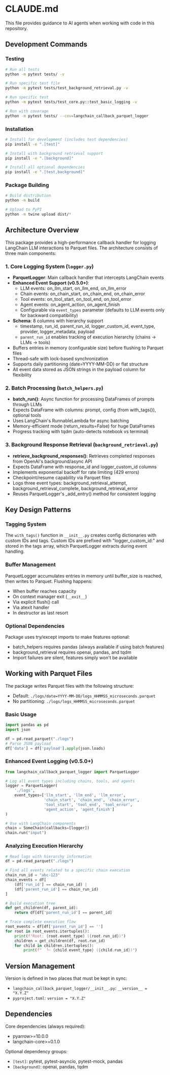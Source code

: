# CLAUDE.md

This file provides guidance to AI agents when working with code in this repository.

## Development Commands

### Testing
```bash
# Run all tests
python -m pytest tests/ -v

# Run specific test file
python -m pytest tests/test_background_retrieval.py -v

# Run specific test
python -m pytest tests/test_core.py::test_basic_logging -v

# Run with coverage
python -m pytest tests/ --cov=langchain_callback_parquet_logger
```

### Installation
```bash
# Install for development (includes test dependencies)
pip install -e ".[test]"

# Install with background retrieval support
pip install -e ".[background]"

# Install all optional dependencies
pip install -e ".[test,background]"
```

### Package Building
```bash
# Build distribution
python -m build

# Upload to PyPI
python -m twine upload dist/*
```

## Architecture Overview

This package provides a high-performance callback handler for logging LangChain LLM interactions to Parquet files. The architecture consists of three main components:

### 1. Core Logging System (`logger.py`)
- **ParquetLogger**: Main callback handler that intercepts LangChain events
- **Enhanced Event Support (v0.5.0+)**:
  - LLM events: on_llm_start, on_llm_end, on_llm_error
  - Chain events: on_chain_start, on_chain_end, on_chain_error
  - Tool events: on_tool_start, on_tool_end, on_tool_error
  - Agent events: on_agent_action, on_agent_finish
  - Configurable via `event_types` parameter (defaults to LLM events only for backward compatibility)
- **Schema**: 8 columns with hierarchy support
  - timestamp, run_id, parent_run_id, logger_custom_id, event_type, provider, logger_metadata, payload
  - `parent_run_id` enables tracking of execution hierarchy (chains → LLMs → tools)
- Buffers entries in memory (configurable size) before flushing to Parquet files
- Thread-safe with lock-based synchronization
- Supports daily partitioning (date=YYYY-MM-DD) or flat structure
- All event data stored as JSON strings in the payload column for flexibility

### 2. Batch Processing (`batch_helpers.py`)
- **batch_run()**: Async function for processing DataFrames of prompts through LLMs
- Expects DataFrame with columns: prompt, config (from with_tags()), optional tools
- Uses LangChain's RunnableLambda for async batching
- Memory-efficient mode (return_results=False) for huge DataFrames
- Progress tracking with tqdm (auto-detects notebook vs terminal)

### 3. Background Response Retrieval (`background_retrieval.py`)
- **retrieve_background_responses()**: Retrieves completed responses from OpenAI's background/async API
- Expects DataFrame with response_id and logger_custom_id columns
- Implements exponential backoff for rate limiting (429 errors)
- Checkpoint/resume capability via Parquet files
- Logs three event types: background_retrieval_attempt, background_retrieval_complete, background_retrieval_error
- Reuses ParquetLogger's _add_entry() method for consistent logging

## Key Design Patterns

### Tagging System
The `with_tags()` function in `__init__.py` creates config dictionaries with custom IDs and tags. Custom IDs are prefixed with "logger_custom_id:" and stored in the tags array, which ParquetLogger extracts during event handling.

### Buffer Management
ParquetLogger accumulates entries in memory until buffer_size is reached, then writes to Parquet. Flushing happens:
- When buffer reaches capacity
- On context manager exit (`__exit__`)
- Via explicit flush() call
- Via atexit handler
- In destructor as last resort

### Optional Dependencies
Package uses try/except imports to make features optional:
- batch_helpers requires pandas (always available if using batch features)
- background_retrieval requires openai, pandas, and tqdm
- Import failures are silent, features simply won't be available

## Working with Parquet Files

The package writes Parquet files with the following structure:
- Default: `./logs/date=YYYY-MM-DD/logs_HHMMSS_microseconds.parquet`
- No partitioning: `./logs/logs_HHMMSS_microseconds.parquet`

### Basic Usage
```python
import pandas as pd
import json

df = pd.read_parquet("./logs")
# Parse JSON payload
df['data'] = df['payload'].apply(json.loads)
```

### Enhanced Event Logging (v0.5.0+)
```python
from langchain_callback_parquet_logger import ParquetLogger

# Log all event types including chains, tools, and agents
logger = ParquetLogger(
    './logs',
    event_types=['llm_start', 'llm_end', 'llm_error',
                 'chain_start', 'chain_end', 'chain_error',
                 'tool_start', 'tool_end', 'tool_error',
                 'agent_action', 'agent_finish']
)

# Use with LangChain components
chain = SomeChain(callbacks=[logger])
chain.run("input")
```

### Analyzing Execution Hierarchy
```python
# Read logs with hierarchy information
df = pd.read_parquet("./logs")

# Find all events related to a specific chain execution
chain_run_id = "abc-123"
chain_events = df[
    (df['run_id'] == chain_run_id) | 
    (df['parent_run_id'] == chain_run_id)
]

# Build execution tree
def get_children(df, parent_id):
    return df[df['parent_run_id'] == parent_id]

# Trace complete execution flow
root_events = df[df['parent_run_id'] == '']
for root in root_events.itertuples():
    print(f"Root: {root.event_type} ({root.run_id})")
    children = get_children(df, root.run_id)
    for child in children.itertuples():
        print(f"  └─ {child.event_type} ({child.run_id})")
```

## Version Management

Version is defined in two places that must be kept in sync:
- `langchain_callback_parquet_logger/__init__.py`: `__version__ = "X.Y.Z"`
- `pyproject.toml`: `version = "X.Y.Z"`

## Dependencies

Core dependencies (always required):
- pyarrow>=10.0.0
- langchain-core>=0.1.0

Optional dependency groups:
- `[test]`: pytest, pytest-asyncio, pytest-mock, pandas
- `[background]`: openai, pandas, tqdm
